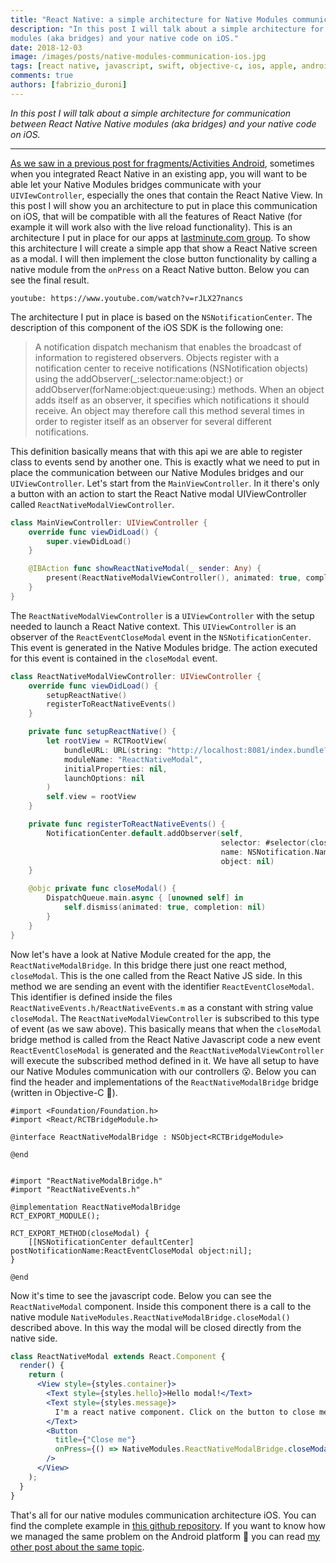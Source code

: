 ```yaml
---
title: "React Native: a simple architecture for Native Modules communication with your UIViewController on iOS"
description: "In this post I will talk about a simple architecture for communication between React Native Native
modules (aka bridges) and your native code on iOS."
date: 2018-12-03
image: /images/posts/native-modules-communication-ios.jpg
tags: [react native, javascript, swift, objective-c, ios, apple, android, java, mobile application development]
comments: true
authors: [fabrizio_duroni]
---
```


*In this post I will talk about a simple architecture for communication between React Native Native modules (aka
bridges) and your native code on iOS.*

---

[As we saw in a previous post for fragments/Activities Android](/2018/12/02/react-native-modules-bridge-communication-activitiy-fragment-android/), 
sometimes when you integrated React Native in an existing app, you will want to be able let your Native Modules
bridges communicate with your `UIVIewController`, especially the ones that contain the React Native View. In this post I
will show you an architecture to put in place this communication on iOS, that will be compatible with all the features
of React Native (for example it will work also with the live reload functionality). This is an architecture I put in
place for our apps at [lastminute.com group](https://lmgroup.lastminute.com/ "lastminute.com"). To show this
architecture I will create a simple app that show a React Native screen as a modal. I will then implement the close
button functionality by calling a native module from the `onPress` on a React Native button. Below you can see the final
result.

`youtube: https://www.youtube.com/watch?v=rJLX27nancs`

The architecture I put in place is based on the `NSNotificationCenter`. The description of this component of the iOS SDK
is the following one:

> A notification dispatch mechanism that enables the broadcast of information to registered observers. Objects register with a notification center to receive notifications (NSNotification objects) using the addObserver(_:selector:name:object:) or addObserver(forName:object:queue:using:) methods. When an object adds itself as an observer, it specifies which notifications it should receive. An object may therefore call this method several times in order to register itself as an observer for several different notifications.

This definition basically means that with this api we are able to register class to events send by another one. This is
exactly what we need to put in place the communication between our Native Modules bridges and our `UIViewController`.
Let's start from the `MainViewController`. In it there's only a button with an action to start the React Native modal
UIViewController called `ReactNativeModalViewController`.

 ```swift
 class MainViewController: UIViewController {
     override func viewDidLoad() {
         super.viewDidLoad()
     }

     @IBAction func showReactNativeModal(_ sender: Any) {
         present(ReactNativeModalViewController(), animated: true, completion: nil)
     }
 }
 ```

The `ReactNativeModalViewController` is a `UIViewController` with the setup needed to launch a React Native context.
This `UIViewController` is an observer of the `ReactEventCloseModal` event in the `NSNotificationCenter`. This event is
generated in the Native Modules bridge. The action executed for this event is contained in the `closeModal` event.

```swift
class ReactNativeModalViewController: UIViewController {
    override func viewDidLoad() {
        setupReactNative()
        registerToReactNativeEvents()
    }

    private func setupReactNative() {
        let rootView = RCTRootView(
            bundleURL: URL(string: "http://localhost:8081/index.bundle?platform=ios"),
            moduleName: "ReactNativeModal",
            initialProperties: nil,
            launchOptions: nil
        )
        self.view = rootView
    }

    private func registerToReactNativeEvents() {
        NotificationCenter.default.addObserver(self,
                                               selector: #selector(closeModal),
                                               name: NSNotification.Name(rawValue: ReactEventCloseModal),
                                               object: nil)
    }

    @objc private func closeModal() {
        DispatchQueue.main.async { [unowned self] in
            self.dismiss(animated: true, completion: nil)
        }
    }
}
```

Now let's have a look at Native Module created for the app, the `ReactNativeModalBridge`. In this bridge there just one
react method, `closeModal`. This is the one called from the React Native JS side. In this method we are sending an event
with the identifier `ReactEventCloseModal`. This identifier is defined inside the
files `ReactNativeEvents.h/ReactNativeEvents.m` as a constant with string value `closeModal`.
The `ReactNativeModalViewController` is subscribed to this type of event (as we saw above). This basically means that
when the `closeModal` bridge method is called from the React Native Javascript code a new event `ReactEventCloseModal`
is generated and the `ReactNativeModalViewController` will execute the subscribed method defined in it. We have all
setup to have our Native Modules communication with our controllers :open_mouth:. Below you can find the header and
implementations of the `ReactNativeModalBridge` bridge (written in Objective-C :sparkling_heart:).

```objective_c
#import <Foundation/Foundation.h>
#import <React/RCTBridgeModule.h>

@interface ReactNativeModalBridge : NSObject<RCTBridgeModule>

@end
  
  
#import "ReactNativeModalBridge.h"
#import "ReactNativeEvents.h"

@implementation ReactNativeModalBridge
RCT_EXPORT_MODULE();

RCT_EXPORT_METHOD(closeModal) {
    [[NSNotificationCenter defaultCenter] postNotificationName:ReactEventCloseModal object:nil];
}

@end
```

Now it's time to see the javascript code. Below you can see the `ReactNativeModal` component. Inside this component
there is a call to the native module `NativeModules.ReactNativeModalBridge.closeModal()` described above. In this way
the modal will be closed directly from the native side.

```jsx
class ReactNativeModal extends React.Component {
  render() {
    return (
      <View style={styles.container}>
        <Text style={styles.hello}>Hello modal!</Text>
        <Text style={styles.message}>
          I'm a react native component. Click on the button to close me using native function.
        </Text>
        <Button
          title={"Close me"}
          onPress={() => NativeModules.ReactNativeModalBridge.closeModal()}
        />
      </View>
    );
  }
}
```

That's all for our native modules communication architecture iOS. You can find the complete example
in [this github repository](https://github.com/chicio/React-Native-Native-Modules-Communication). If you want to know
how we managed the same problem on the Android platform :rocket: you can
read [my other post about the same topic](/2018/12/02/react-native-modules-bridge-communication-activitiy-fragment-android/).

